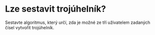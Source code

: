 # Lze sestavit trojúhelník?

Sestavte algoritmus, který určí, zda je možné ze tří uživatelem zadaných čísel vytvořit trojúhelník.
